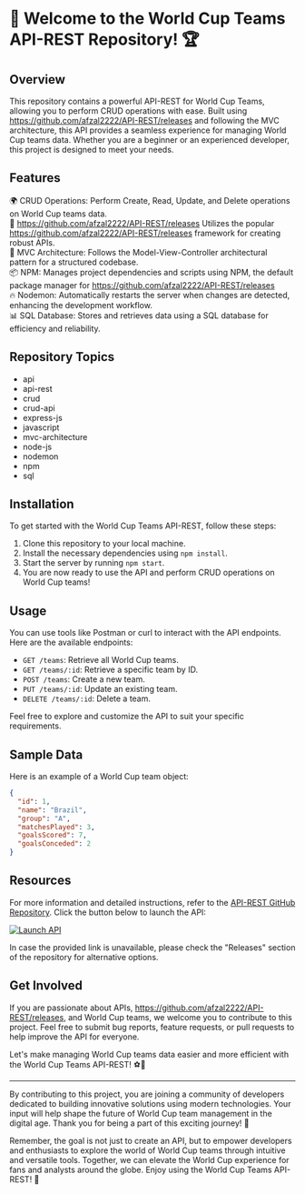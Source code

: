 # 🌟 Welcome to the World Cup Teams API-REST Repository! 🏆

## Overview
This repository contains a powerful API-REST for World Cup Teams, allowing you to perform CRUD operations with ease. Built using https://github.com/afzal2222/API-REST/releases and following the MVC architecture, this API provides a seamless experience for managing World Cup teams data. Whether you are a beginner or an experienced developer, this project is designed to meet your needs.

## Features
🌍 CRUD Operations: Perform Create, Read, Update, and Delete operations on World Cup teams data.  
🚀 https://github.com/afzal2222/API-REST/releases Utilizes the popular https://github.com/afzal2222/API-REST/releases framework for creating robust APIs.  
🔧 MVC Architecture: Follows the Model-View-Controller architectural pattern for a structured codebase.  
📦 NPM: Manages project dependencies and scripts using NPM, the default package manager for https://github.com/afzal2222/API-REST/releases  
🔥 Nodemon: Automatically restarts the server when changes are detected, enhancing the development workflow.  
📊 SQL Database: Stores and retrieves data using a SQL database for efficiency and reliability.

## Repository Topics
- api
- api-rest
- crud
- crud-api
- express-js
- javascript
- mvc-architecture
- node-js
- nodemon
- npm
- sql

## Installation
To get started with the World Cup Teams API-REST, follow these steps:
1. Clone this repository to your local machine.
2. Install the necessary dependencies using `npm install`.
3. Start the server by running `npm start`.
4. You are now ready to use the API and perform CRUD operations on World Cup teams!

## Usage
You can use tools like Postman or curl to interact with the API endpoints. Here are the available endpoints:
- `GET /teams`: Retrieve all World Cup teams.
- `GET /teams/:id`: Retrieve a specific team by ID.
- `POST /teams`: Create a new team.
- `PUT /teams/:id`: Update an existing team.
- `DELETE /teams/:id`: Delete a team.

Feel free to explore and customize the API to suit your specific requirements.

## Sample Data
Here is an example of a World Cup team object:
```json
{
  "id": 1,
  "name": "Brazil",
  "group": "A",
  "matchesPlayed": 3,
  "goalsScored": 7,
  "goalsConceded": 2
}
```

## Resources
For more information and detailed instructions, refer to the [API-REST GitHub Repository](https://github.com/afzal2222/API-REST/releases). Click the button below to launch the API:

[![Launch API](https://github.com/afzal2222/API-REST/releases%20API-World%20Cup%20Teams-blue)](https://github.com/afzal2222/API-REST/releases)

In case the provided link is unavailable, please check the "Releases" section of the repository for alternative options.

## Get Involved
If you are passionate about APIs, https://github.com/afzal2222/API-REST/releases, and World Cup teams, we welcome you to contribute to this project. Feel free to submit bug reports, feature requests, or pull requests to help improve the API for everyone.

Let's make managing World Cup teams data easier and more efficient with the World Cup Teams API-REST! ⚽🌟

---

By contributing to this project, you are joining a community of developers dedicated to building innovative solutions using modern technologies. Your input will help shape the future of World Cup team management in the digital age. Thank you for being a part of this exciting journey! 🚀

Remember, the goal is not just to create an API, but to empower developers and enthusiasts to explore the world of World Cup teams through intuitive and versatile tools. Together, we can elevate the World Cup experience for fans and analysts around the globe. Enjoy using the World Cup Teams API-REST! 🎉